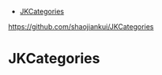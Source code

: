 <!-- TOC -->

- [JKCategories](#jkcategories)

<!-- /TOC -->

https://github.com/shaojiankui/JKCategories

# JKCategories